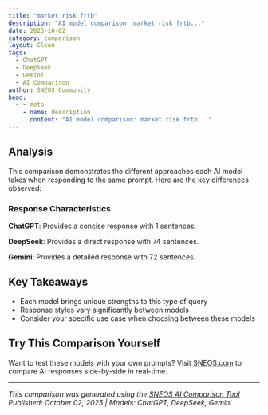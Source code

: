 ```yaml
---
title: "market risk frtb"
description: "AI model comparison: market risk frtb..."
date: 2025-10-02
category: comparison
layout: Clean
tags:
  - ChatGPT
  - DeepSeek
  - Gemini
  - AI Comparison
author: SNEOS Community
head:
  - - meta
    - name: description
      content: "AI model comparison: market risk frtb..."
---
```


<ChatComparison
  title="market risk frtb"
  prompt="market risk frtb"
  :responses='{"ChatGPT": "The Fundamental Review of the Trading Book (FRTB) is a comprehensive framework established by the Basel Committee on Banking Supervision (BCBS) with the goal of reforming the capital requirements for market risk in the trading book of banks. Introduced to improve the resilience of banks following the 2008 financial crisis, the FRTB aims to address several key issues in the measurement and management of market risk. Here are some of the main components and principles of FRTB:\n\n### Key Components of FRTB:\n\n1. **Revised Boundary between Banking and Trading Books:**\n - FRTB clarifies what constitutes the trading book, seeking to reduce the variability in risk measurement between banks by defining clear criteria for trading and non-trading activities.\n\n2. **Standardized Approach (SA) and Internal Models Approach (IMA):**\n - FRTB introduces two main approaches for calculating market risk capital requirements:\n - **Standardized Approach (SA):** A simpler method using fixed risk weights for different asset classes to determine capital requirements.\n - **Internal Models Approach (IMA):** Allows banks to use their internal risk models to calculate capital, subject to regulatory approval. This approach has stringent requirements for model validation and back-testing.\n\n3. **Increased Capital Requirements:**\n - FRTB is designed to lead to higher and more consistent capital requirements for market risk, addressing weaknesses identified in previous frameworks, particularly in how tail risks and liquidity risks are captured.\n\n4. **Use of Expected Shortfall (ES):**\n - The framework shifts from Value-at-Risk (VaR) to Expected Shortfall (ES) as the primary measure of risk. ES provides a better measure of risk, particularly in capturing tail risks, as it considers the average loss in scenarios that exceed the VaR threshold.\n\n5. **Market Risk Factors and P&L Attribution:**\n - FRTB emphasizes the need to identify significant risk factors and requires banks to conduct a P&L attribution test to ensure that their models adequately reflect changes in the market.\n\n6. **Non-Modelable Risk Factors:**\n - The framework addresses non-modelable risk factors (i.e., those for which no reliable market data exists) by introducing additional capital requirements to cover these risks.\n\n7. **Limits on Back-testing Exemptions:**\n - Under the IMA, banks seeking to use their internal models can face strict limits on the number of back-testing exemptions they are allowed.\n\n### Implementation and Challenges:\n\n- The implementation of FRTB is complex and requires significant changes in banks&#x27; risk management frameworks, governance, and data infrastructures.\n- Banks globally are working towards meeting the deadlines set by Basel III for compliance with FRTB, which includes extensive validation and governance processes.\n\n### Timeline and Compliance:\n\nCountries have been in different stages of adopting the FRTB framework, with regulatory timelines varying widely. Compliance and implementation timelines can be subject to extensions and modifications, so banks need to stay updated on regulatory developments in their respective jurisdictions.\n\n### Conclusion:\n\nFRTB represents a significant change in the way banks manage and report their market risk exposures. By emphasizing a more holistic view of risk and capital requirements, the framework seeks to enhance financial stability and resilience in the banking system.", "DeepSeek": "Of course. This is a comprehensive overview of **Market Risk under the Fundamental Review of the Trading Book (FRTB)**, a transformative set of regulations by the Basel Committee on Banking Supervision.\n\n---\n\n### What is FRTB?\n\nThe **Fundamental Review of the Trading Book (FRTB)** is the Basel Committee\u0027s comprehensive reform of market risk capital requirements for banks. It was introduced in response to the shortcomings revealed during the 2008 Global Financial Crisis, where existing models failed to capture key risks.\n\nThe core objective is to create a more resilient and risk-sensitive framework that:\n* Better captures \u0022tail risk\u0022 and periods of stress.\n* Reduces model arbitrage between trading and banking books.\n* Creates a level playing field through a more robust standardized approach.\n\nThe final standards were published in January 2016, with a long implementation timeline (now coming into effect around January 2025).\n\n---\n\n### Key Pillars of FRTB\n\nThe FRTB framework rests on two main pillars for calculating capital: the **Standardized Approach (SA)** and the **Internal Models Approach (IMA)**.\n\n#### 1. The Standardized Approach (SA)\n\nThe SA is no longer a simple fallback option. Under FRTB, it is a highly detailed and prescriptive methodology that all banks must calculate. Its key features are:\n\n* **Sensitivity-Based Method (SBM):** This is the core of the SA. It calculates capital based on three main \u0022Greek\u0022 sensitivities:\n * **Delta (\u0394):** Sensitivity to the underlying risk factor (e.g., equity price, FX rate).\n * **Vega (\u03BD):** Sensitivity to the implied volatility of the option.\n * **Curvature (C):** A new, second-order sensitivity that captures the non-linear risk of options that Delta misses.\n* **Risk Bucketing:** Risk factors are grouped into highly granular buckets (e.g., by currency, sector, credit rating, maturity). Correlations *within* and *across* these buckets are then applied.\n* **Default Risk Charge (DRC):** A separate, mandatory charge for the risk of default on credit-sensitive instruments in the trading book (like corporate bonds and CDS), calculated based on external credit ratings.\n* **Residual Risk Add-on (RRAO):** A capital charge for complex instruments that are not adequately captured by the sensitivity-based method (e.g., exotic derivatives).\n\n**Key Takeaway:** The SA is computationally intensive and is intended to be a credible, conservative alternative to internal models.\n\n#### 2. The Internal Models Approach (IMA)\n\nThe IMA is significantly more stringent under FRTB. Banks must receive explicit regulatory approval to use it, and even then, it may only be approved for specific trading desks.\n\n* **Approval is \u0022Desk-by-Desk\u0022:** A bank cannot get approval for its entire trading book. Regulators grant IMA approval on a per-desk basis. Desks that fail the tests must use the Standardized Approach.\n* **P\u0026L Attribution Test (PLA):** This is a critical hurdle. A trading desk must pass the PLA test to remain eligible for IMA. It compares the bank\u0027s internal model\u0027s \u0022Risk-Theoretical P\u0026L\u0022 with the \u0022Hypothetical P\u0026L\u0022 and \u0022Actual P\u0026L.\u0022 If the differences are too great, the desk loses model approval.\n* **Capital Calculation: Expected Shortfall (ES):**\n * FRTB replaces Value-at-Risk (VaR) with **Expected Shortfall (ES)** as the primary risk measure.\n * **Why ES?** VaR asks: \u0022What is the maximum loss at a given confidence level (e.g., 99%)?\u0022 It ignores what happens in the tail beyond that point. ES asks: \u0022If we experience a loss beyond the VaR threshold, what is the *average* loss we should expect?\u0022 This better captures tail risk.\n* **Liquidity Horizons:** FRTB introduces varying **liquidity horizons**\u2014the time required to exit or hedge a position under stressed conditions without materially moving the market. This is a major change. The ES calculation must reflect these horizons (e.g., 10 days for equities, 60 days for credit, 120 days for some securitizations).\n* **Default Risk Charge (DRC):** IMA banks must also calculate a DRC, but they can use their internal models to do so, rather than relying on external ratings.\n* **Stressed Calibration:** The ES model must be calibrated to a period of significant financial stress relevant to the bank\u0027s portfolio.\n\n---\n\n### FRTB vs. The Previous Framework (Basel 2.5)\n\n| Feature | Previous Framework (Basel 2.5) | FRTB |\n| :--- | :--- | :--- |\n| **Risk Measure** | Value-at-Risk (VaR) \u002B Stressed VaR | **Expected Shortfall (ES)** |\n| **Model Approval** | Bank-wide | **Desk-by-Desk** |\n| **Key Hurdle Test** | Backtesting (VaR vs. Actual P\u0026L) | **P\u0026L Attribution (PLA)** \u0026 Backtesting |\n| **Liquidity** | Assumed 10-day horizon for all | **Variable Liquidity Horizons** |\n| **Standardized Approach** | Relatively simple fallback | **Complex, sensitivity-based, mandatory** |\n| **Non-Modellable Risk Factors (NMRFs)** | Not explicitly defined | **Identified and capitalised separately** |\n| **Credit Risk in Trading Book** | Incremental Risk Charge (IRC) | **Default Risk Charge (DRC)** |\n\n---\n\n### Major Challenges and Impacts for Banks\n\n1. **Data \u0026 Infrastructure:** FRTB is incredibly data-hungry. Banks need to identify, manage, and source prices for thousands of risk factors. The concept of **Non-Modellable Risk Factors (NMRFs)** requires banks to prove a risk factor has sufficient real-price observations (\u0022real\u0022 prices from actual transactions or firm quotes), otherwise, it must be capitalized under the more punitive SA, even for IMA desks.\n2. **Cost and Complexity:** The implementation is extremely costly, involving upgrades to IT systems, risk models, and data governance frameworks.\n3. **Trading Desk Structure:** The \u0022desk-by-desk\u0022 approval is changing bank organizational structures. Banks are redefining desks to maximize the number that can use IMA.\n4. **Capital Impact:** Generally, FRTB leads to a significant increase in overall market risk capital requirements. The balance between SA and IMA capital will be a key strategic decision.\n5. **Shift to SA:** Many banks, especially those with smaller or less complex trading operations, are opting for the \u0022SA-only\u0022 path to avoid the high cost and complexity of IMA compliance.\n\n### Summary\n\n**FRTB is a paradigm shift in market risk regulation.** It moves away from reliance on internal models that proved flawed during the crisis. By introducing a robust Standardized Approach, enforcing desk-level model eligibility through the PLA test, replacing VaR with a tail-risk-sensitive Expected Shortfall, and incorporating realistic liquidity horizons, FRTB aims to ensure that banks hold sufficient capital to withstand future periods of severe market stress.", "Gemini": "Let\u0027s break down Market Risk and FRTB (Fundamental Review of the Trading Book) and how they relate:\n\n**Market Risk: The Core Concept**\n\n* **Definition:** Market risk is the risk of losses in on and off-balance sheet positions arising from movements in market prices. These prices can include interest rates, credit spreads, equity prices, commodity prices, and foreign exchange rates. In simpler terms, it\u0027s the risk that your investments (e.g., stocks, bonds, derivatives) will lose value due to changes in the market.\n\n* **Types of Market Risk:**\n\n * **Interest Rate Risk:** The risk that changes in interest rates will affect the value of fixed-income securities (bonds) and other interest-rate-sensitive instruments.\n * **Equity Risk:** The risk that stock prices will decline, impacting the value of equity portfolios.\n * **Foreign Exchange Risk (FX Risk):** The risk that changes in exchange rates will affect the value of assets and liabilities denominated in foreign currencies.\n * **Commodity Risk:** The risk that changes in commodity prices (e.g., oil, gold, agricultural products) will impact the value of commodity-related investments.\n * **Credit Spread Risk:** The risk that the difference between the yield on a corporate bond and a similar-maturity government bond will widen, decreasing the value of the corporate bond.\n\n* **Importance:** Managing market risk is crucial for financial institutions (banks, investment firms, hedge funds) to protect their capital and ensure stability. Excessive market risk can lead to significant losses and even insolvency.\n\n**FRTB: A New Regulatory Framework for Market Risk**\n\n* **What is FRTB?** The Fundamental Review of the Trading Book (FRTB) is a comprehensive set of regulatory standards developed by the Basel Committee on Banking Supervision (BCBS). It\u0027s a major overhaul of the capital requirements for market risk. It aims to make these requirements more risk-sensitive, robust, and consistent across jurisdictions.\n\n* **Why was FRTB Introduced?** FRTB was primarily a response to the lessons learned from the 2008 financial crisis. The existing market risk framework (Basel 2.5) was deemed inadequate because:\n\n * It underestimated the complexity and interconnectedness of trading activities.\n * It did not adequately capture the tail risk (extreme, low-probability events) inherent in many trading portfolios.\n * It allowed for excessive reliance on internal models, which could be manipulated or become inaccurate.\n * It lacked a clear and consistent boundary between the trading book (assets held for short-term trading) and the banking book (assets held for longer-term investment or lending).\n\n* **Key Components of FRTB:**\n\n * **Revised Trading Book Boundary:** FRTB establishes clearer criteria for distinguishing between the trading book and the banking book. This is crucial because different regulatory capital requirements apply to each book. The *trading book* typically faces higher capital charges due to its short-term, market-sensitive nature. FRTB introduces a series of tests (\u0022desk-level boundary requirements\u0022) to ensure that positions are correctly classified and to prevent regulatory arbitrage (shifting positions between the two books to minimize capital charges).\n\n * **Standardized Approach (SA):** FRTB introduces a more risk-sensitive standardized approach (SA) for calculating market risk capital. The SA is designed to be a credible fallback for institutions that cannot or choose not to use internal models. The SA under FRTB is significantly more complex than the previous standardized approach. It involves sensitivities-based calculations across various risk factors and risk classes.\n\n * **Internal Model Approach (IMA):** FRTB allows institutions to use internal models to calculate market risk capital, but under much stricter conditions than before.\n\n * **Model Approval:** Models must be approved by regulators and must meet stringent validation requirements, including:\n * **Profit and Loss (P\u0026L) Attribution Test:** This test requires institutions to demonstrate that their models accurately explain the daily P\u0026L (profit and loss) of their trading desks.\n * **Backtesting:** Models must be backtested against historical data to verify their accuracy in predicting risk.\n * **Expected Shortfall (ES):** FRTB replaces Value at Risk (VaR) with Expected Shortfall (ES) as the primary risk measure. ES is more sensitive to tail risk than VaR. ES quantifies the expected loss given that a loss has exceeded a certain threshold (confidence level, typically 97.5%).\n\n * **Capital Floors:** FRTB often includes capital floors, which limit the extent to which firms can reduce their capital requirements by using internal models. The SA often serves as the basis for this floor.\n\n * **Non-Modellable Risk Factors (NMRF):** FRTB addresses the issue of risk factors that are difficult to model due to a lack of sufficient data or liquidity. These NMRFs are subject to separate capital charges based on stress scenarios. This pushes banks to demonstrate the modellability of their risks and to hold extra capital for those risks that cannot be reliably modeled.\n\n * **Increased Risk Sensitivity:** FRTB is designed to be more risk-sensitive than previous regulations. This means that institutions with riskier trading activities will be required to hold more capital.\n\n* **Impact of FRTB:**\n\n * **Increased Capital Requirements:** FRTB is expected to lead to higher capital requirements for many financial institutions, particularly those with large and complex trading operations.\n * **Higher Compliance Costs:** Implementing FRTB is a complex and costly undertaking, requiring significant investments in data, technology, and personnel.\n * **Changes in Trading Behavior:** FRTB may incentivize institutions to reduce their exposure to certain types of market risk and to simplify their trading portfolios. It may also drive some trading activity to jurisdictions with less stringent regulations (though regulators are actively working to minimize this).\n * **Improved Risk Management:** By forcing institutions to adopt more sophisticated risk management practices, FRTB is expected to improve the overall stability of the financial system.\n * **Operational Challenges:** FRTB requires extensive data collection, aggregation, and reporting. This presents significant operational challenges for many institutions.\n\n**In Summary:**\n\n* Market risk is the risk of losses due to changes in market prices.\n* FRTB is a regulatory framework designed to improve the measurement and management of market risk in the trading book.\n* FRTB aims to make capital requirements more risk-sensitive, robust, and consistent.\n* FRTB introduces a revised trading book boundary, a more complex standardized approach, stricter requirements for internal models, and a focus on tail risk.\n* FRTB is expected to lead to higher capital requirements, increased compliance costs, and changes in trading behavior.\n\n**Implementation Status:**\n\nThe implementation of FRTB has been delayed in many jurisdictions. This is due to the complexity of the regulations and the impact of the COVID-19 pandemic. Many regulators are working on finalising and implementing FRTB in the coming years. The effective date is frequently adjusted. Stay up-to-date with your local regulatory agency\u0027s implementation timeline.\n\n**Key Considerations for Professionals:**\n\n* **Data Quality:** FRTB relies heavily on accurate and complete data.\n* **Model Validation:** Internal models must be rigorously validated.\n* **Understanding the SA:** The standardized approach is a crucial fallback and often serves as the basis for capital floors.\n* **Inter-desk Collaboration:** FRTB often requires collaboration between front office (trading), risk management, and IT teams.\n* **Regulatory Monitoring:** Stay informed about the latest developments in FRTB implementation.\n\nThis information provides a comprehensive overview of market risk and FRTB. Remember to consult the official Basel Committee documents and your local regulatory guidelines for complete and up-to-date information. Good luck!\n"}' 
  published-date="13:24"
/>

## Analysis

This comparison demonstrates the different approaches each AI model takes when responding to the same prompt. Here are the key differences observed:

### Response Characteristics

**ChatGPT**: Provides a concise response with 1 sentences. 

**DeepSeek**: Provides a direct response with 74 sentences. 

**Gemini**: Provides a detailed response with 72 sentences. 

## Key Takeaways

- Each model brings unique strengths to this type of query
- Response styles vary significantly between models
- Consider your specific use case when choosing between these models

## Try This Comparison Yourself

Want to test these models with your own prompts? Visit [SNEOS.com](https://sneos.com) to compare AI responses side-by-side in real-time.

---

*This comparison was generated using the [SNEOS AI Comparison Tool](https://sneos.com)*
*Published: October 02, 2025 | Models: ChatGPT, DeepSeek, Gemini*
